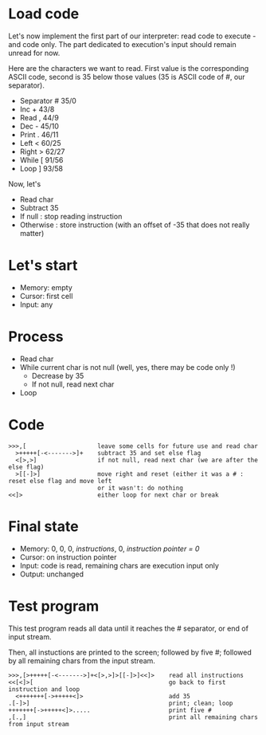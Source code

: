 # Load code

Let's now implement the first part of our interpreter: read code to execute - and code only. The part dedicated to execution's input should remain unread for now.

Here are the characters we want to read. First value is the corresponding ASCII code, second is 35 below those values (35 is ASCII code of #, our separator).
* Separator # 35/0
* Inc + 43/8
* Read , 44/9
* Dec - 45/10
* Print . 46/11
* Left < 60/25
* Right > 62/27
* While [ 91/56
* Loop ] 93/58

Now, let's
* Read char
* Subtract 35
* If null : stop reading instruction
* Otherwise : store instruction (with an offset of -35 that does not really matter)

# Let's start

* Memory: empty
* Cursor: first cell
* Input: any

# Process

* Read char
* While current char is not null (well, yes, there may be code only !)
   * Decrease by 35
   * If not null, read next char
* Loop

# Code
```
>>>,[                    leave some cells for future use and read char
  >+++++[-<------->]+    subtract 35 and set else flag
  <[>,>]                 if not null, read next char (we are after the else flag)
  >[[-]>]                move right and reset (either it was a # : reset else flag and move left
                         or it wasn't: do nothing
<<]>                     either loop for next char or break

```

# Final state

* Memory: 0, 0, 0, _instructions_, 0, _instruction pointer = 0_ 
* Cursor: on instruction pointer 
* Input: code is read, remaining chars are execution input only
* Output: unchanged

# Test program

This test program reads all data until it reaches the # separator, or end of input stream.

Then, all instuctions are printed to the screen; followed by five #; followed by all remaining chars from the input stream.

```
>>>,[>+++++[-<------->]+<[>,>]>[[-]>]<<]>    read all instructions
<<[<]>[                                      go back to first instruction and loop
  <+++++++[->+++++<]>                        add 35
.[-]>]                                       print; clean; loop
+++++++[->+++++<]>.....                      print five #
,[.,]                                        print all remaining chars from input stream
```

